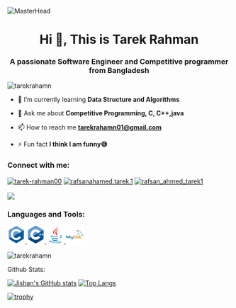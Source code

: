 ![MasterHead](https://www.careerguide.com/career/wp-content/uploads/2021/05/687474703a2f2f692e696d6775722e636f6d2f304f50346f6f642e676966.gif)

<h1 align="center">Hi 👋, This is Tarek Rahman</h1>
<h3 align="center">A passionate Software Engineer and Competitive programmer from Bangladesh</h3>

<p align="left"> <img src="https://komarev.com/ghpvc/?username=tarekrahamn&label=Profile%20views&color=0e75b6&style=flat" alt="tarekrahamn" /> </p>

- 🌱 I’m currently learning **Data Structure and Algorithms**

- 💬 Ask me about **Competitive Programming, C, C++,java**

- 📫 How to reach me **tarekrahamn01@gmail.com**

- ⚡ Fun fact **I think I am funny😅**

<h3 align="left">Connect with me:</h3>
<p align="left">
<a href="https://linkedin.com/in/tarek-rahman00" target="blank"><img align="center" src="https://raw.githubusercontent.com/rahuldkjain/github-profile-readme-generator/master/src/images/icons/Social/linked-in-alt.svg" alt="tarek-rahman00" height="30" width="40" /></a>
<a href="https://fb.com/rafsanahamed.tarek.1" target="blank"><img align="center" src="https://raw.githubusercontent.com/rahuldkjain/github-profile-readme-generator/master/src/images/icons/Social/facebook.svg" alt="rafsanahamed.tarek.1" height="30" width="40" /></a>
<a href="https://instagram.com/rafsan_ahmed_tarek1" target="blank"><img align="center" src="https://raw.githubusercontent.com/rahuldkjain/github-profile-readme-generator/master/src/images/icons/Social/instagram.svg" alt="rafsan_ahmed_tarek1" height="30" width="40" /></a>

<a href=""> <img align="center" src="https://github-readme-stats-sigma-five.vercel.app/api/top-langs/?username=tarekrahamn&theme=react&line_height=40&hide=css"/> </a>
</p>

<h3 align="left">Languages and Tools:</h3>
<p align="left"> <a href="https://www.cprogramming.com/" target="_blank" rel="noreferrer"> <img src="https://raw.githubusercontent.com/devicons/devicon/master/icons/c/c-original.svg" alt="c" width="40" height="40"/> </a> <a href="https://www.w3schools.com/cpp/" target="_blank" rel="noreferrer"> <img src="https://raw.githubusercontent.com/devicons/devicon/master/icons/cplusplus/cplusplus-original.svg" alt="cplusplus" width="40" height="40"/> </a> <a href="https://www.java.com" target="_blank" rel="noreferrer"> <img src="https://raw.githubusercontent.com/devicons/devicon/master/icons/java/java-original.svg" alt="java" width="40" height="40"/> </a> <a href="https://www.mysql.com/" target="_blank" rel="noreferrer"> <img src="https://raw.githubusercontent.com/devicons/devicon/master/icons/mysql/mysql-original-wordmark.svg" alt="mysql" width="40" height="40"/> </a> </p>

<p><img align="center" src="https://github-readme-streak-stats.herokuapp.com/?user=tarekrahamn&" alt="tarekrahamn" /></p

## Github Stats:

[![Jishan's GitHub stats](https://github-readme-stats-git-masterrstaa-rickstaa.vercel.app/api?username=tarekrahamn&theme=radical&hide=issues&show_icons=true&count_private=true&hide_border=true)](https://github.com/anuraghazra/github-readme-stats)
[![Top Langs](https://github-readme-stats-git-masterrstaa-rickstaa.vercel.app/api/top-langs/?username=tarekrahamn&layout=compact&theme=radical&langs_count=6&count_private=true&hide=html,css,handlebars&hide_border=true)](https://github.com/anuraghazra/github-readme-stats)

[![trophy](https://github-profile-trophy.vercel.app/?username=tarekrahamn&theme=monokai&row=1&title=Stars,Followers,Commit,PR,Repositories)](https://github.com/ryo-ma/github-profile-trophy)                                                                                                                       
                                                                                                                       
                                                                                                                       
